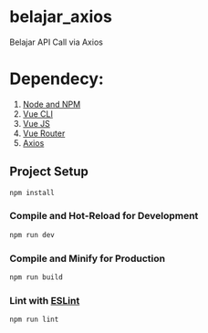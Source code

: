 # belajar_axios
Belajar API Call via Axios

# Dependecy:
1. [Node and NPM](https://nodejs.org/en/download/package-manager)
2. [Vue CLI](https://cli.vuejs.org/guide/installation.html)
3. [Vue JS](https://vuejs.org/guide/quick-start)
4. [Vue Router](https://router.vuejs.org/installation.html)
5. [Axios](https://axios-http.com/docs/intro)

## Project Setup

```sh
npm install
```

### Compile and Hot-Reload for Development

```sh
npm run dev
```

### Compile and Minify for Production

```sh
npm run build
```

### Lint with [ESLint](https://eslint.org/)

```sh
npm run lint
```
